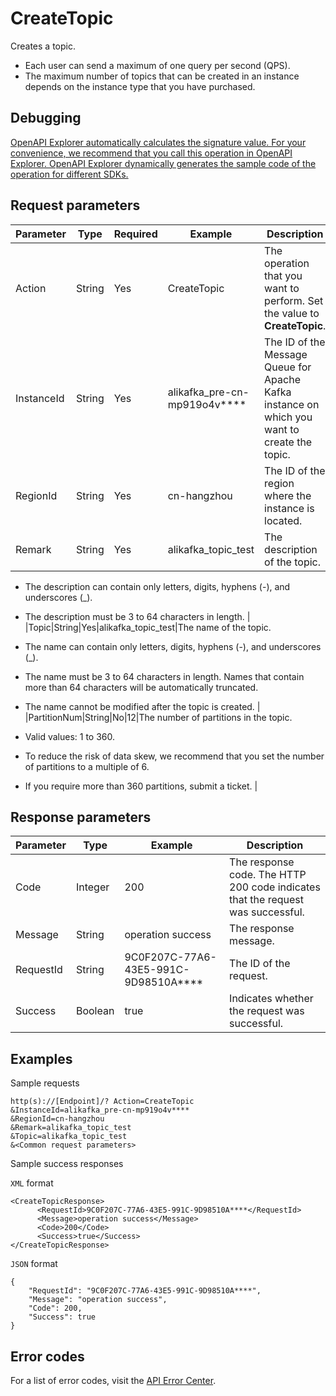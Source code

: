 # CreateTopic

Creates a topic.

-   Each user can send a maximum of one query per second \(QPS\).
-   The maximum number of topics that can be created in an instance depends on the instance type that you have purchased.

## Debugging

[OpenAPI Explorer automatically calculates the signature value. For your convenience, we recommend that you call this operation in OpenAPI Explorer. OpenAPI Explorer dynamically generates the sample code of the operation for different SDKs.](https://api.aliyun.com/#product=alikafka&api=CreateTopic&type=RPC&version=2019-09-16)

## Request parameters

|Parameter|Type|Required|Example|Description|
|---------|----|--------|-------|-----------|
|Action|String|Yes|CreateTopic|The operation that you want to perform. Set the value to **CreateTopic**. |
|InstanceId|String|Yes|alikafka\_pre-cn-mp919o4v\*\*\*\*|The ID of the Message Queue for Apache Kafka instance on which you want to create the topic. |
|RegionId|String|Yes|cn-hangzhou|The ID of the region where the instance is located. |
|Remark|String|Yes|alikafka\_topic\_test|The description of the topic.

 -   The description can contain only letters, digits, hyphens \(-\), and underscores \(\_\).
-   The description must be 3 to 64 characters in length. |
|Topic|String|Yes|alikafka\_topic\_test|The name of the topic.

 -   The name can contain only letters, digits, hyphens \(-\), and underscores \(\_\).
-   The name must be 3 to 64 characters in length. Names that contain more than 64 characters will be automatically truncated.
-   The name cannot be modified after the topic is created. |
|PartitionNum|String|No|12|The number of partitions in the topic.

 -   Valid values: 1 to 360.
-   To reduce the risk of data skew, we recommend that you set the number of partitions to a multiple of 6.
-   If you require more than 360 partitions, submit a ticket. |

## Response parameters

|Parameter|Type|Example|Description|
|---------|----|-------|-----------|
|Code|Integer|200|The response code. The HTTP 200 code indicates that the request was successful. |
|Message|String|operation success|The response message. |
|RequestId|String|9C0F207C-77A6-43E5-991C-9D98510A\*\*\*\*|The ID of the request. |
|Success|Boolean|true|Indicates whether the request was successful. |

## Examples

Sample requests

```
http(s)://[Endpoint]/? Action=CreateTopic
&InstanceId=alikafka_pre-cn-mp919o4v****
&RegionId=cn-hangzhou
&Remark=alikafka_topic_test
&Topic=alikafka_topic_test
&<Common request parameters>
```

Sample success responses

`XML` format

```
<CreateTopicResponse>
      <RequestId>9C0F207C-77A6-43E5-991C-9D98510A****</RequestId>
      <Message>operation success</Message>
      <Code>200</Code>
      <Success>true</Success>
</CreateTopicResponse>
```

`JSON` format

```
{
    "RequestId": "9C0F207C-77A6-43E5-991C-9D98510A****",
    "Message": "operation success",
    "Code": 200,
    "Success": true
}
```

## Error codes

For a list of error codes, visit the [API Error Center](https://error-center.alibabacloud.com/status/product/alikafka).

